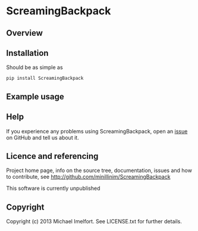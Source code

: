 # ScreamingBackpack

## Overview

## Installation

Should be as simple as

    pip install ScreamingBackpack

## Example usage

## Help

If you experience any problems using ScreamingBackpack, open an [issue](https://github.com/minillinim/ScreamingBackpack/issues) on GitHub and tell us about it.

## Licence and referencing

Project home page, info on the source tree, documentation, issues and how to contribute, see http://github.com/minillinim/ScreamingBackpack

This software is currently unpublished

## Copyright

Copyright (c) 2013 Michael Imelfort. See LICENSE.txt for further details.
